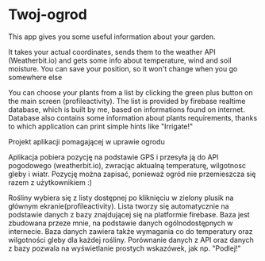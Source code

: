 # Twoj-ogrod

This app gives you some useful information about your garden.

It takes your actual coordinates, sends them to the weather API (Weatherbit.io) and gets some info about temperature, wind and soil moisture.
You can save your position, so it won't change when you go somewhere else

You can choose your plants from a list by clicking the green plus button on the main screen (profileactivity).
The list is provided by firebase realtime database, which is built by me, based on informations found on internet.
Database also contains some information about plants requirements, thanks to which application can print simple hints like "Irrigate!" 



Projekt aplikacji pomagającej w uprawie ogrodu

Aplikacja pobiera pozycję na podstawie GPS i przesyła ją do API pogodowego (weatherbit.io), zwracjąc aktualną temperaturę, wilgotnosc gleby i wiatr.
Pozycję można zapisać, ponieważ ogród nie przemieszcza się razem z użytkownikiem :)

Rośliny wybiera się z listy dostępnej po kliknięciu w zielony plusik na głównym ekranie(profileactivity).
Lista tworzy się automatycznie na podstawie danych z bazy znajdującej się na platformie firebase. 
Baza jest zbudowana przeze mnie, na podstawie danych ogólnodostępnych w internecie.
Baza danych zawiera także wymagania co do temperatury oraz wilgotności gleby dla każdej rośliny.
Porównanie danych z API oraz danych z bazy pozwala na wyświetlanie prostych wskazówek, jak np. "Podlej!"
